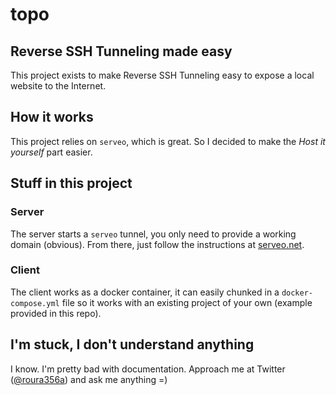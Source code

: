 # topo
## Reverse SSH Tunneling made easy
This project exists to make Reverse SSH Tunneling easy to expose a local website to the Internet.

## How it works
This project relies on `serveo`, which is great. So I decided to make the _Host it yourself_ part easier.

## Stuff in this project
### Server
The server starts a `serveo` tunnel, you only need to provide a working domain (obvious). From there, just follow the instructions at [serveo.net](https://serveo.net/).

### Client
The client works as a docker container, it can easily chunked in a `docker-compose.yml` file so it works with an existing project of your own (example provided in this repo).

## I'm stuck, I don't understand anything
I know. I'm pretty bad with documentation. Approach me at Twitter ([@roura356a](https://twitter.com/roura356a)) and ask me anything =)
